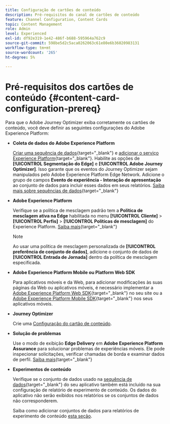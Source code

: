 ```yaml
---
title: Configuração de cartões de conteúdo
description: Pré-requisitos do canal de cartões de conteúdo
feature: Channel Configuration, Content Cards
topic: Content Management
role: Admin
level: Experienced
exl-id: df92e319-1e42-486f-b688-595964a762c9
source-git-commit: 598be5d2c5aca0262063c61e80e6b36020983131
workflow-type: tm+mt
source-wordcount: '265'
ht-degree: 5%

---
```


# Pré-requisitos dos cartões de conteúdo {#content-card-configuration-prereq}

Para que o Adobe Journey Optimizer exiba corretamente os cartões de conteúdo, você deve definir as seguintes configurações do Adobe Experience Platform:

* **Coleta de dados do Adobe Experience Platform**

  [Criar uma sequência de dados](https://experienceleague.adobe.com/en/docs/experience-platform/datastreams/configure){target="_blank"} e [adicionar o serviço Experience Platform](https://experienceleague.adobe.com/en/docs/experience-platform/datastreams/configure#aep){target="_blank"}. Habilite as opções de **[!UICONTROL Segmentação do Edge]** e **[!UICONTROL Adobe Journey Optimizer]**. Isso garante que os eventos do Journey Optimizer sejam manipulados pelo Adobe Experience Platform Edge Network.
Adicione o grupo de campos **Evento de experiência - Interação de apresentação** ao conjunto de dados para incluir esses dados em seus relatórios. [Saiba mais sobre sequências de dados](https://experienceleague.adobe.com/en/docs/experience-platform/datastreams/configure){target="_blank"}

* **Adobe Experience Platform**

  Verifique se a política de mesclagem padrão tem a **Política de mesclagem ativa na Edge** habilitada no menu **[!UICONTROL Cliente]** > **[!UICONTROL Perfis]** > **[!UICONTROL Políticas de mesclagem]** do Experience Platform. [Saiba mais](https://experienceleague.adobe.com/docs/experience-platform/profile/merge-policies/ui-guide.html#configure){target="_blank"}

  >[!NOTE]
  >
  >Ao usar uma política de mesclagem personalizada de **[!UICONTROL preferência de conjunto de dados]**, adicione o conjunto de dados de **[!UICONTROL Entrada de Jornada]** dentro da política de mesclagem especificada.

* **Adobe Experience Platform Mobile ou Platform Web SDK**

  Para aplicativos móveis e da Web, para adicionar modificações às suas páginas da Web ou aplicativos móveis, é necessário implementar a [Adobe Experience Platform Web SDK](https://experienceleague.adobe.com/pt-br/docs/platform-learn/implement-web-sdk/overview){target="_blank"} no seu site ou a [Adobe Experience Platform Mobile SDK](https://developer.adobe.com/client-sdks/home/){target="_blank"} nos seus aplicativos móveis.

* **Journey Optimizer**

  Crie uma [Configuração do cartão de conteúdo](#content-card-configuration).

* **Solução de problemas**

  Use o modo de exibição **Edge Delivery** em **Adobe Experience Platform Assurance** para solucionar problemas de experiências móveis. Ele pode inspecionar solicitações, verificar chamadas de borda e examinar dados de perfil. [Saiba mais](https://experienceleague.adobe.com/pt-br/docs/experience-platform/assurance/view/edge-delivery){target="_blank"}

* **Experimentos de conteúdo**

  Verifique se o conjunto de dados usado na [sequência de dados](https://experienceleague.adobe.com/en/docs/experience-platform/datastreams/overview#_blank){target="_blank"} do seu aplicativo também está incluído na sua configuração de relatório de experimento de conteúdo. Os dados do aplicativo não serão exibidos nos relatórios se os conjuntos de dados não corresponderem.

  Saiba como adicionar conjuntos de dados para relatórios de experimento de conteúdo [esta seção](../reports/reporting-configuration.md).
